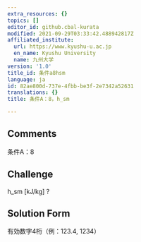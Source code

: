 ```yaml
---
extra_resources: {}
topics: []
editor_id: github.cbal-kurata
modified: 2021-09-29T03:33:42.488942817Z
affiliated_institute:
  url: https://www.kyushu-u.ac.jp
  en_name: Kyushu University
  name: 九州大学
version: '1.0'
title_id: 条件a8hsm
language: ja
id: 82ae800d-737e-4fbb-be3f-2e7342a52631
translations: {}
title: 条件A：8，h_sm

---
```


## Comments
条件A：8

## Challenge
h_sm [kJ/kg] ?

## Solution Form
有効数字4桁（例：123.4,  1234）





